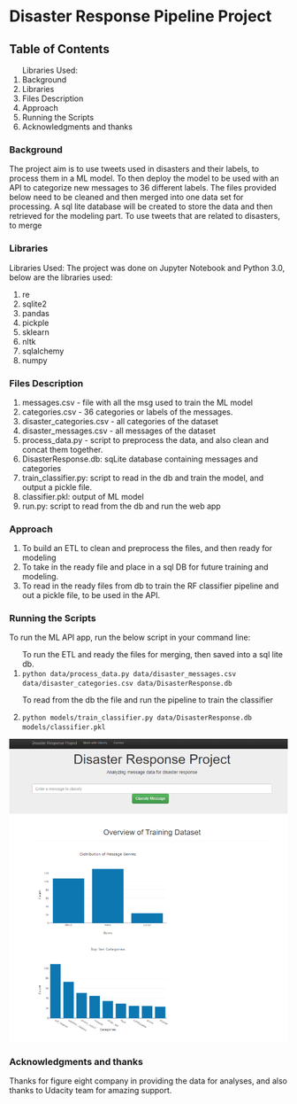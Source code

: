 # Disaster Response Pipeline Project

<h2>Table of Contents</h2>
<ol>
Libraries Used:  
  <li>Background</li>
  <li>Libraries</li>
  <li>Files Description</li>
  <li>Approach</li>
  <li>Running the Scripts</li>
  <li>Acknowledgments and thanks</li>
  </ol>

<h3>Background</h3>
The project aim is to use tweets used in disasters and their labels, to process them in a ML model. To then deploy the model to be used with an API to categorize new messages to 36 different labels.
The files provided below need to be cleaned and then merged into one data set for processing. A sql lite database will be created to store the data and then retrieved for the modeling part. 
To use tweets that are related to disasters, to merge

<h3> Libraries</h3>
Libraries Used: The project was done on Jupyter Notebook and Python 3.0, below are the libraries used:

1. re
2. sqlite2
3. pandas
4. pickple
5. sklearn
6. nltk
7. sqlalchemy
8. numpy

<h3>Files Description</h3>
<ol>
<li>messages.csv - file with all the msg used to train the ML model</li>
<li> categories.csv - 36 categories or labels of the messages.</li>
<li> disaster_categories.csv - all categories of the dataset</li>
<li> disaster_messages.csv - all messages of the dataset</li>
<li> process_data.py - script to preprocess the data, and also clean and concat them together.</li>
<li> DisasterResponse.db: sqLite database containing messages and categories</li>
<li> train_classifier.py: script to read in the db and train the model, and output a pickle file.</li>
<li> classifier.pkl: output of ML model</li>
<li> run.py: script to read from the db and run the web app</li>
  </ol>

<h3>Approach</h3>
<ol>
<li> To build an ETL to clean and preprocess the files, and then ready for modeling</li>
<li> To take in the ready file and place in a sql DB for future training and modeling.</li>
<li> To read in the ready files from db to train the RF classifier pipeline and out a pickle file, to be used in the API.</li>
  </ol>

<h3> Running the Scripts</h3>
To run the ML API app, run the below script in your command line:
<ol>
To run the ETL and ready the files for merging, then saved into a sql lite db.
<li> <code>python data/process_data.py data/disaster_messages.csv data/disaster_categories.csv data/DisasterResponse.db</code></li>

To read from the db the file and run the pipeline to train the classifier

<li> <code>python models/train_classifier.py data/DisasterResponse.db models/classifier.pkl </code></li>
</ol>

![img](images/ML_uda.png)

<h3>Acknowledgments and thanks</h3>
Thanks for figure eight company in providing the data for analyses, and also thanks to Udacity team for amazing support.
